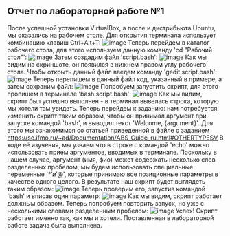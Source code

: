 ## Отчет по лабораторной работе №1
После успешной установки VirtualBox, а после и дистрибьюта Ubuntu, мы оказались на рабочем столе. Для открытия терминала использует комбинацию клавиш Ctrl+Alt+T:
![image](https://github.com/user-attachments/assets/b1e66ec7-a0c2-4cd0-a003-88c43e6cb6b2)
Теперь перейдем в каталог рабочего стола, для этого используем данную команду 'cd "Рабочий стол"':
![image](https://github.com/user-attachments/assets/8b8fa7bb-2ab0-4277-acfb-58a3a553294e)
Затем создадим файл 'script.bash':
![image](https://github.com/user-attachments/assets/b8011ef8-fe45-499b-9dbf-7a9a2e4f5b9b)
Как мы видим на скриншоте, он появился в нижнем правом углу рабочего стола. Чтобы открыть данный файл введем команду 'gedit script.bash':
![image](https://github.com/user-attachments/assets/ffc5c931-141c-416e-9c8f-3dc17c125a78)
Теперь перепишем в данный файл код, указанный в примере, а затем сохраним файл:
![image](https://github.com/user-attachments/assets/b5746b47-8f03-4342-afe0-8b8c37bf87cd)
Попробуем запустить скрипт, для этого пропишем в терминале 'bash script.bash':
![image](https://github.com/user-attachments/assets/55746327-e4ee-40ad-a1ac-abfa48c74e08)
Как мы видим, скрипт был успешно выполнен - в терминал вывелась строка, которую мы хотели там увидеть. Теперь перейдем к заданию: нам потребуется изменить скрипт таким образом, чтобы он принимал аргумент при запуске командой 'bash', и выводил текст 'Welcome, {argument}'. Для этого мы ознакомимся со статьей приведенной в файле с заданием https://se.ifmo.ru/~ad/Documentation/ABS_Guide_ru.html#OTHERTYPESV
В ходе её изучения, мы узнаем что в строке с командой 'echo' можно использовать прием аргументов, вводимых в терминале. Поскольку в нашем случае, аргумент (имя, фио) может содержать несколько слов разделенных пробелом, мы будем использовать специальные переменные '$*' и '$@', которые принимаю все позиционные параметры в качестве одного целого. В результате наш скрипт будет выглядеть таким образом:
![image](https://github.com/user-attachments/assets/a1c46037-d8d3-4c0a-a8f8-a692a8d9c72f)
Теперь проверим его, запустив командой 'bash' и вписав один параметр:
![image](https://github.com/user-attachments/assets/3b64f4e1-c6e7-4df4-a397-42ffbed60217)
Как мы видим, скрипт работает должным образом. Теперь попробуем повторить запуск, но уже с несколькими словами разделенным пробелом:
![image](https://github.com/user-attachments/assets/446f6217-ee6f-47cf-ac5c-f69a1e1c1d88)
Успех! Скрипт работает именно так, как мы и хотели. Поставленная в лабораторной работе задача была выполнена.
